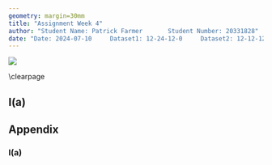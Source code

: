 ```yaml
---
geometry: margin=30mm
title: "Assignment Week 4"
author: "Student Name: Patrick Farmer       Student Number: 20331828"
date: "Date: 2024-07-10     Dataset1: 12-24-12-0     Dataset2: 12-12-12-0"
---
```


![](https://www.tcd.ie/media/tcd/site-assets/images/tcd-logo.png)

\clearpage

## I(a) 


## Appendix

### I(a)

```python
